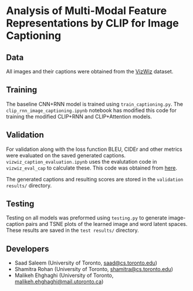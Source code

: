 # Analysis of Multi-Modal Feature Representations by CLIP for Image Captioning

## Data

All images and their captions were obtained from the [VizWiz](https://vizwiz.org/tasks-and-datasets/image-captioning/) dataset.

## Training

The baseline CNN+RNN model is trained using `train_captioning.py`. The `clip_rnn_image_captioning.ipynb` notebook has modified this code for training the modified CLIP+RNN and CLIP+Attention models.

## Validation

For validation along with the loss function BLEU, CIDEr and other metrics were evaluated on the saved generated captions.
`vizwiz_caption_evaluation.ipynb` uses the evalutation code in `vizwiz_eval_cap` to calculate these. This code was obtained from [here](https://github.com/Yinan-Zhao/vizwiz-caption).

The generated captions and resulting scores are stored in the `validation results/` directory.

## Testing

Testing on all models was preformed using `testing.py` to generate image-caption pairs and TSNE plots of the learned image and word latent spaces. These results are saved in the `test results/` directory.

## Developers ##
- Saad Saleem (University of Toronto, saad@cs.toronto.edu)
- Shamitra Rohan (University of Toronto, shamitra@cs.toronto.edu)
- Malikeh Ehghaghi (University of Toronto, malikeh.ehghaghi@mail.utoronto.ca)

